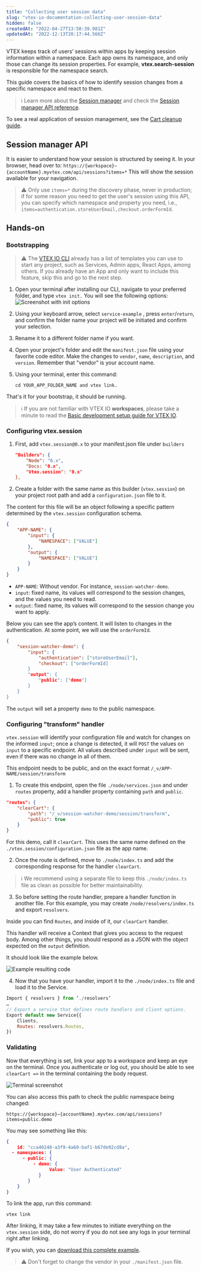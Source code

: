 ```yaml
---
title: "Collecting user session data"
slug: "vtex-io-documentation-collecting-user-session-data"
hidden: false
createdAt: "2022-04-27T13:50:39.981Z"
updatedAt: "2022-12-13T20:17:44.566Z"
---
```


VTEX keeps track of users’ sessions within apps by keeping session information within a namespace. Each app owns its namespace, and only those can change its session properties. For example, **vtex.search-session** is responsible for the namespace search.

This guide covers the basics of how to identify session changes from a specific namespace  and react to them.

> ℹ️ Learn more about the [Session manager](https://help.vtex.com/tutorial/using-session-manager-to-track-browsing-sessions-in-vtex-stores--1pA0tqsD4BFnJYhQ7ORQBd) and check the [Session manager API reference](https://developers.vtex.com/vtex-rest-api/api-reference/session-manager-api#overview).

To see a real application of session management, see the [Cart cleanup guide](https://developers.vtex.com/docs/guides/vtex-io-documentation-cleaning-cart-data-on-log-out).

## Session manager API

It is easier to understand how your session is structured by seeing it. In your browser, head over to:
`https://{workspace}–{accountName}.myvtex.com/api/sessions?items=*`
This will show the session available for your navigation.

> ⚠️ Only use `items=*` during the discovery phase, never in production; if for some reason you need to get the user's session using this API, you can specify which namespace and property you need, i.e.,
> `items=authentication.storeUserEmail,checkout.orderFormId`.

## Hands-on

### Bootstrapping

> ⚠️ The [VTEX IO CLI](https://developers.vtex.com/docs/guides/vtex-io-documentation-vtex-io-cli-install) already has a list of templates you can use to start any project, such as Services, Admin apps, React Apps, among others. If you already have an App and only want to include this feature, skip this and go to the next step.

1. Open your terminal after installing our CLI, navigate to your preferred folder, and type `vtex init.`
   You will see the following options:
   ![Screenshot with init options](https://cdn.jsdelivr.net/gh/vtexdocs/dev-portal-content@main/images/vtex-io-documentation-collecting-user-session-data-0.png)

2. Using your keyboard arrow, select `service-example` , press `enter`/`return`, and confirm the folder name your project will be initiated and confirm your selection.

3. Rename it to a different folder name if you want.

4. Open your project's folder and edit the `manifest.json` file using your favorite code editor. Make the changes to `vendor`, `name`, `description`, and `version`. Remember that "vendor" is your account name.

5. Using your terminal, enter this command:

   ```
   cd YOUR_APP_FOLDER_NAME and vtex link.
   ```

That's it for your bootstrap, it should be running.

> ℹ️ If you are not familiar with VTEX IO **workspaces**, please take a minute to read the [Basic development setup guide for VTEX IO](https://developers.vtex.com/docs/guides/vtex-io-documentation-2-basic-development-setup-in-vtex-io).

### Configuring vtex.session

1. First, add `vtex.session@0.x` to your manifest.json file under `builders`

   ```json
   "Builders": {
       "Node": "6.x",
       "Docs: "0.x",
       "Vtex.session": "0.x"
   },
   ```

2. Create a folder with the same name as this builder (`vtex.session`) on your project root path and add a `configuration.json` file to it.

The content for this file will be an object following a specific pattern determined by the `vtex.session` configuration schema.

```json
{
    "APP-NAME": {
        "input": {
            "NAMESPACE": ["VALUE"]
        },
        "output": {
            "NAMESPACE": ["VALUE"]
        }
    }
}
```

- `APP-NAME`: Without vendor. For instance, `session-watcher-demo`.
- `input`: fixed name, its values will correspond to the session changes, and the values you need to read.
- `output`: fixed name, its values will correspond to the session change you want to apply.

Below you can see the app’s content. It will listen to changes in the authentication. At some point, we will use the `orderFormId`.

```json
{
    "session-watcher-demo": {
        "input": {
            "authentication": ["storeUserEmail"],
            "checkout": ["orderFormId]
        }
        "output": {
            "public": ["demo"]
        }
    }
} 
```

The `output` will set a property `demo` to the public namespace.

### Configuring "transform" handler

`vtex.session` will identify your configuration file and watch for changes on the informed `input`; once a change is detected, it will `POST` the values on `input` to a specific endpoint. All values described under `input` will be sent, even if there was no change in all of them.

This endpoint needs to be public, and on the exact format `/_v/APP-NAME/session/transform`

1. To create this endpoint, open the file `./node/services.json` and under `routes` property, add a handler property containing `path` and `public`.

```json
"routes": {
    "clearCart": {
        "path": "/_v/session-watcher-demo/session/transform",
        "public": true
    }
}
```

For this demo, call it `clearCart`. This uses the same name defined on the `./vtex.session/configuration.json` file as the app name.

2. Once the route is defined, move to `./node/index.ts` and add the corresponding response for the handler `clearCart`.

> ℹ️ We recommend using a separate file to keep this `./node/index.ts` file as clean as possible for better maintainability.

3. So before setting the route handler, prepare a handler function in another file. For this example, you may create `/node/resolvers/index.ts`  and export `resolvers`.

Inside you can find `Routes`, and inside of it, our `clearCart` handler.

This handler will receive a Context that gives you access to the request body. Among other things, you should respond as a JSON with the object expected on the `output` definition.

It should look like the example below.

![Example resulting code](https://cdn.jsdelivr.net/gh/vtexdocs/dev-portal-content@main/images/vtex-io-documentation-collecting-user-session-data-1.png)

4. Now that you have your handler, import it to the `./node/index.ts` file and load it to the Service.

```javascript
Import { resolvers } from ‘./resolvers’
…
// Export a service that defines route handlers and client options.
Export default new Service{{
    Clients,
    Routes: resolvers.Routes,
})
```

### Validating

Now that everything is set, link your app to a workspace and keep an eye on the terminal. Once you authenticate or log out, you should be able to see `clearCart =>` in the terminal containing the body request.

![Terminal screenshot](https://cdn.jsdelivr.net/gh/vtexdocs/dev-portal-content@main/images/vtex-io-documentation-collecting-user-session-data-2.png)

You can also access this path to check the public namespace being changed:

```
https://{workspace}–{accountName}.myvtex.com/api/sessions?items=public.demo
```

You may see something like this:

```json
{
    id: "cca40248-a3f9-4a60-baf1-b67de92cd8a",
  - namespaces: {
      - public: {
          - demo: {
                Value: "User Authenticated"
            }
        }
    }
}
```

To link the app, run this command:

```
vtex link
```

After linking, it may take a few minutes to initiate everything on the `vtex.session` side, do not worry if you do not see any logs in your terminal right after linking.

If you wish, you can [download this complete example](https://drive.google.com/file/d/1ISNE6MhYz5pQEWmqjOmfpsUJ7ApBrwXw/view?usp=sharing).

> ⚠️ Don't forget to change the vendor in your `./manifest.json` file.
